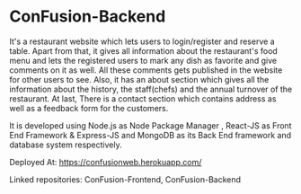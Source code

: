 # ConFusion-Backend
It's a restaurant website which lets users to login/register and reserve a table. Apart from that, it gives all information about the restaurant's food menu and lets the registered users to mark any dish as favorite and give comments on it as well. All these comments gets published in the website for other users to see. Also, it has an about section which gives all the information about the history, the staff(chefs) and the annual turnover of the restaurant. At last, There is a contact section which contains address as well as a feedback form for the customers.

It is developed using Node.js as Node Package Manager , React-JS as Front End Framework & Express-JS and MongoDB as its Back End framework and database system respectively.

Deployed At: https://confusionweb.herokuapp.com/

 Linked repositories: ConFusion-Frontend, ConFusion-Backend
